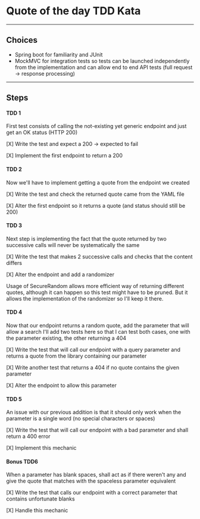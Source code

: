 # Quote of the day TDD Kata

-----
## Choices

- Spring boot for familiarity and JUnit
- MockMVC for integration tests so tests can be launched independently from the implementation and can allow end to end API tests (full request -> response processing)
-----
## Steps

#### TDD 1

First test consists of calling the not-existing yet generic endpoint and just get an OK status (HTTP 200)

[X] Write the test and expect a 200 -> expected to fail

[X] Implement the first endpoint to return a 200

#### TDD 2

Now we'll have to implement getting a quote from the endpoint we created

[X] Write the test and check the returned quote came from the YAML file

[X] Alter the first endpoint so it returns a quote (and status should still be 200)

#### TDD 3 

Next step is implementing the fact that the quote returned by two successive calls will never be systematically the same

[X] Write the test that makes 2 successive calls and checks that the content differs

[X] Alter the endpoint and add a randomizer

Usage of SecureRandom allows more efficient way of returning different quotes, although it can happen so this test might have to be pruned. But it allows the implementation of the randomizer so I'll keep it there.

#### TDD 4

Now that our endpoint returns a random quote, add the parameter that will allow a search
I'll add two tests here so that I can test both cases, one with the parameter existing, the other returning a 404

[X] Write the test that will call our endpoint with a query parameter and returns a quote from the library containing our parameter

[X] Write another test that returns a 404 if no quote contains the given parameter

[X] Alter the endpoint to allow this parameter

#### TDD 5 

An issue with our previous addition is that it should only work when the parameter is a single word (no special characters or spaces)

[X] Write the test that will call our endpoint with a bad parameter and shall return a 400 error

[X] Implement this mechanic

#### Bonus TDD6

When a parameter has blank spaces, shall act as if there weren't any and give the quote that matches with the spaceless parameter equivalent

[X] Write the test that calls our endpoint with a correct parameter that contains unfortunate blanks

[X] Handle this mechanic
